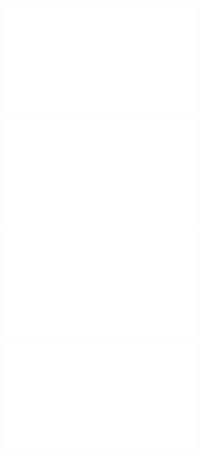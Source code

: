 <!--### Hi there 👋 -->


<!--<img src="https://github-readme-stats.vercel.app/api?username=ksurl&count_private=true&show_icons=true&include_all_commits=true" /> -->

<img src="https://raw.githubusercontent.com/ksurl/github-stats/master/generated/overview.svg#gh-dark-mode-only" />
<img src="https://raw.githubusercontent.com/ksurl/github-stats/master/generated/overview.svg#gh-light-mode-only" />

<!-- <img src="https://github-readme-stats.vercel.app/api/top-langs/?username=ksurl&layout=compact" /> -->

<img src="https://raw.githubusercontent.com/ksurl/github-stats/master/generated/languages.svg#gh-dark-mode-only" />
<img src="https://raw.githubusercontent.com/ksurl/github-stats/master/generated/languages.svg#gh-light-mode-only" />

<!--
**ksurl/ksurl** is a ✨ _special_ ✨ repository because its `README.md` (this file) appears on your GitHub profile.

Here are some ideas to get you started:

- 🔭 I’m currently working on ...
- 🌱 I’m currently learning ...
- 👯 I’m looking to collaborate on ...
- 🤔 I’m looking for help with ...
- 💬 Ask me about ...
- 📫 How to reach me: ...
- 😄 Pronouns: ...
- ⚡ Fun fact: ...
-->
